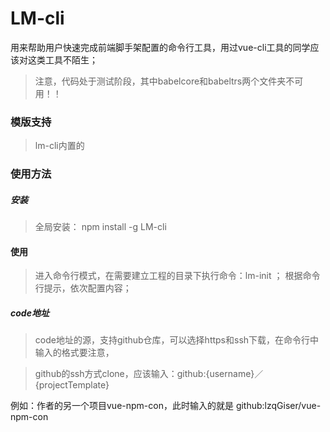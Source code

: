 # LM-cli
用来帮助用户快速完成前端脚手架配置的命令行工具，用过vue-cli工具的同学应该对这类工具不陌生；

> 注意，代码处于测试阶段，其中babelcore和babeltrs两个文件夹不可用！！

### 模版支持
> lm-cli内置的

### 使用方法

##### 安装
> 全局安装： npm install -g LM-cli

#### 使用

> 进入命令行模式，在需要建立工程的目录下执行命令：lm-init ； 根据命令行提示，依次配置内容；

##### code地址
> code地址的源，支持github仓库，可以选择https和ssh下载，在命令行中输入的格式要注意，

> github的ssh方式clone，应该输入：github:{username}／{projectTemplate}

  例如：作者的另一个项目vue-npm-con，此时输入的就是 github:lzqGiser/vue-npm-con


